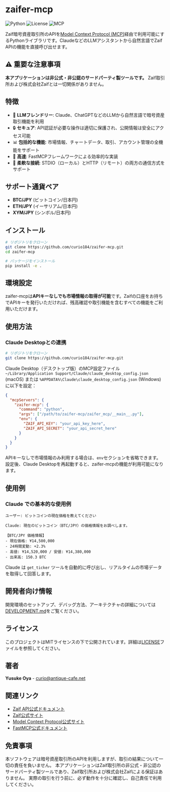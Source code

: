 # zaifer-mcp

![Python](https://img.shields.io/badge/Python-3.10+-blue.svg)
![License](https://img.shields.io/badge/License-MIT-green.svg)
![MCP](https://img.shields.io/badge/MCP-Compatible-orange.svg)

Zaif暗号資産取引所のAPIを[Model Context Protocol (MCP)](https://modelcontextprotocol.io/)経由で利用可能にするPythonライブラリです。ClaudeなどのLLMアシスタントから自然言語でZaif APIの機能を直接呼び出せます。

## ⚠️ 重要な注意事項

**本アプリケーションは非公式・非公認のサードパーティ製ツールです。**
Zaif取引所および株式会社Zaifとは一切関係がありません。

## 特徴

- 🤖 **LLMフレンドリー**: Claude、ChatGPTなどのLLMから自然言語で暗号資産取引機能を利用
- 🔒 **セキュア**: API認証が必要な操作は適切に保護され、公開情報は安全にアクセス可能
- 📊 **包括的な機能**: 市場情報、チャートデータ、取引、アカウント管理の全機能をサポート  
- 🚀 **高速**: FastMCPフレームワークによる効率的な実装
- 🔌 **柔軟な接続**: STDIO（ローカル）とHTTP（リモート）の両方の通信方式をサポート

## サポート通貨ペア

- **BTC/JPY** (ビットコイン/日本円)
- **ETH/JPY** (イーサリアム/日本円)  
- **XYM/JPY** (シンボル/日本円)

## インストール

```bash
# リポジトリをクローン
git clone https://github.com/curio184/zaifer-mcp.git
cd zaifer-mcp

# パッケージをインストール
pip install -e .
```

## 環境設定

zaifer-mcpは**APIキーなしでも市場情報の取得が可能**です。Zaifの口座をお持ちでAPIキーを発行いただければ、残高確認や取引機能を含むすべての機能をご利用いただけます。

## 使用方法

### Claude Desktopとの連携

```bash
# リポジトリをクローン
git clone https://github.com/curio184/zaifer-mcp.git
```

Claude Desktop（デスクトップ版）のMCP設定ファイル `~/Library/Application Support/Claude/claude_desktop_config.json` (macOS) または `%APPDATA%\Claude\claude_desktop_config.json` (Windows) に以下を設定：

```json
{
  "mcpServers": {
    "zaifer-mcp": {
      "command": "python",
      "args": ["/path/to/zaifer-mcp/zaifer_mcp/__main__.py"],
      "env": {
        "ZAIF_API_KEY": "your_api_key_here",
        "ZAIF_API_SECRET": "your_api_secret_here"
      }
    }
  }
}
```

APIキーなしで市場情報のみ利用する場合は、`env`セクションを省略できます。設定後、Claude Desktopを再起動すると、zaifer-mcpの機能が利用可能になります。

## 使用例

### Claude での基本的な使用例

```
ユーザー: ビットコインの現在価格を教えてください

Claude: 現在のビットコイン（BTC/JPY）の価格情報をお調べします。

【BTC/JPY 価格情報】
- 現在価格: ¥14,500,000
- 24時間変動: +2.3%
- 高値: ¥14,520,000 / 安値: ¥14,380,000
- 出来高: 150.3 BTC
```

Claude は `get_ticker` ツールを自動的に呼び出し、リアルタイムの市場データを取得して回答します。

## 開発者向け情報

開発環境のセットアップ、デバッグ方法、アーキテクチャの詳細については[DEVELOPMENT.md](DEVELOPMENT.md)をご覧ください。

## ライセンス

このプロジェクトはMITライセンスの下で公開されています。詳細は[LICENSE](LICENSE)ファイルを参照してください。

## 著者

**Yusuke Oya** - [curio@antique-cafe.net](mailto:curio@antique-cafe.net)

## 関連リンク

- [Zaif API公式ドキュメント](https://zaif-api-document.readthedocs.io/ja/latest/)
- [Zaif公式サイト](https://zaif.jp/)
- [Model Context Protocol公式サイト](https://modelcontextprotocol.io/)
- [FastMCP公式ドキュメント](https://github.com/jlowin/fastmcp)

## 免責事項

本ソフトウェアは暗号資産取引所のAPIを利用しますが、取引の結果について一切の責任を負いません。
本アプリケーションはZaif取引所の非公式・非公認のサードパーティ製ツールであり、Zaif取引所および株式会社Zaifによる保証はありません。
実際の取引を行う前に、必ず動作を十分に確認し、自己責任で利用してください。
